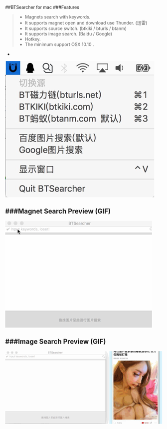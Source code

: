 ##BTSearcher for mac
###Features
> * Magnets search with keywords.
> * It supports magnet open and download use Thunder. (迅雷)
> * It supports source switch. (btkiki / bturls / btanm)
> * It supports image search. (Baidu / Google)
> * Hotkey.
> * The minimum support OSX 10.10 .

-
![image](https://github.com/titman/Pictures-of-the-warehouse/blob/master/BTSearcher2.png?raw=false)

###Magnet Search Preview (GIF)
-
![image](https://github.com/titman/Pictures-of-the-warehouse/blob/master/BTSearcher1.gif?raw=false)  

###Image Search Preview (GIF)
-
![image](https://github.com/titman/Pictures-of-the-warehouse/blob/master/BTSearcher3.gif?raw=false)  
